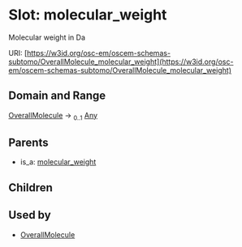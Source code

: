 
# Slot: molecular_weight

Molecular weight in Da

URI: [https://w3id.org/osc-em/oscem-schemas-subtomo/OverallMolecule_molecular_weight](https://w3id.org/osc-em/oscem-schemas-subtomo/OverallMolecule_molecular_weight)


## Domain and Range

[OverallMolecule](OverallMolecule.md) &#8594;  <sub>0..1</sub> [Any](Any.md)

## Parents

 *  is_a: [molecular_weight](molecular_weight.md)

## Children


## Used by

 * [OverallMolecule](OverallMolecule.md)
